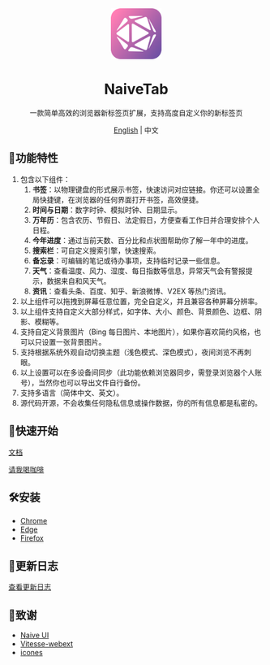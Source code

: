 <div align="center">
  <img src="./assets/img/icon/icon.png" width="100" height="100" />
  <h1 align="center">NaiveTab</h1>
  <p align="center">一款简单高效的浏览器新标签页扩展，支持高度自定义你的新标签页</p>
  <p align="center"><a href="https://github.com/GXFG/newtab-naivetab/blob/main/README_EN.md">English</a> | 中文</p>
</div>

## 🌟功能特性

1. 包含以下组件：
   1. **书签**：以物理键盘的形式展示书签，快速访问对应链接。你还可以设置全局快捷键，在浏览器的任何界面打开书签，高效便捷。
   2. **时间与日期**：数字时钟、模拟时钟、日期显示。
   3. **万年历**：包含农历、节假日、法定假日，方便查看工作日并合理安排个人日程。
   4. **今年进度**：通过当前天数、百分比和点状图帮助你了解一年中的进度。
   5. **搜索栏**：可自定义搜索引擎，快速搜索。
   6. **备忘录**：可编辑的笔记或待办事项，支持临时记录一些信息。
   7. **天气**：查看温度、风力、湿度、每日指数等信息，异常天气会有警报提示，数据来自和风天气。
   8. **资讯**：查看头条、百度、知乎、新浪微博、V2EX 等热门资讯。
2. 以上组件可以拖拽到屏幕任意位置，完全自定义，并且兼容各种屏幕分辨率。
3. 以上组件支持自定义大部分样式，如字体、大小、颜色、背景颜色、边框、阴影、模糊等。
4. 支持自定义背景图片（Bing 每日图片、本地图片），如果你喜欢简约风格，也可以只设置一张背景图片。
5. 支持根据系统外观自动切换主题（浅色模式、深色模式），夜间浏览不再刺眼。
6. 以上设置可以在多设备间同步（此功能依赖浏览器同步，需登录浏览器个人账号），当然你也可以导出文件自行备份。
7. 支持多语言（简体中文、英文）。
8. 源代码开源，不会收集任何隐私信息或操作数据，你的所有信息都是私密的。

## 🚀快速开始

[文档](https://gxfg.github.io/naivetab-doc)

[请我喝咖啡](https://github.com/GXFG/newtab-naivetab/blob/main/sponsor.md)

## 🛠️安装

- [Chrome](https://chrome.google.com/webstore/detail/naivetab-%E6%96%B0%E6%A0%87%E7%AD%BE%E9%A1%B5/hhfebdcoeoddbdhgcgflblcjcgogijem)
- [Edge](https://microsoftedge.microsoft.com/addons/detail/naivetab-%E6%96%B0%E6%A0%87%E7%AD%BE%E9%A1%B5/kejadmppkffccjopodhekdnmkofidmjl)
- [Firefox](https://addons.mozilla.org/zh-CN/firefox/addon/naivetab-%E6%96%B0%E6%A0%87%E7%AD%BE%E9%A1%B5)

## 📜更新日志

[查看更新日志](https://github.com/GXFG/newtab-naivetab/blob/main/CHANGELOG.md)

## 🌼致谢

- [Naive UI](https://www.naiveui.com)
- [Vitesse-webext](https://github.com/antfu/vitesse-webext)
- [icones](https://icones.js.org)
